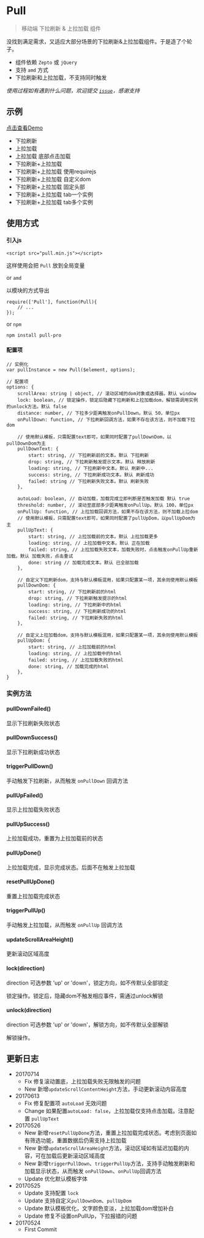 # Pull

> 移动端 下拉刷新 & 上拉加载 组件

没找到满足需求，又适应大部分场景的下拉刷新&上拉加载组件。于是造了个轮子。

- 组件依赖 `Zepto` 或 `jQuery`
- 支持 `amd` 方式
- 下拉刷新和上拉加载，不支持同时触发

*使用过程如有遇到什么问题，欢迎提交 [`issue`](https://github.com/caijf/pull/issues)，感谢支持*


## 示例

[点击查看Demo](http://www.caijinfeng.com/temp/pull/examples/index.html)


- 下拉刷新
- 上拉加载
- 上拉加载 底部点击加载
- 下拉刷新+上拉加载
- 下拉刷新+上拉加载 使用requirejs
- 下拉刷新+上拉加载 自定义dom
- 下拉刷新+上拉加载 固定头部
- 下拉刷新+上拉加载 tab一个实例
- 下拉刷新+上拉加载 tab多个实例

## 使用方式

#### 引入js

	<script src="pull.min.js"></script>

这样使用会把 `Pull` 放到全局变量

or `amd`

以模块的方式导出

	require(['Pull'], function(Pull){
		// ...
	});

or `npm`

	npm install pull-pro

#### 配置项
	
	// 实例化
	var pullInstance = new Pull($element, options);

	// 配置项
	options: {
		scrollArea: string | object, // 滚动区域的dom对象或选择器。默认 window
		lock: boolean, // 锁定操作，锁定后隐藏下拉刷新和上拉加载dom，解锁需调用实例的unlock方法。默认 false
		distance: number, // 下拉多少距离触发onPullDown。默认 50，单位px
		onPullDown: function, // 下拉刷新回调方法，如果不存在该方法，则不加载下拉dom

		// 使用默认模板，只需配置text即可，如果同时配置了pullDownDom，以pullDownDom为主
		pullDownText: {
			start: string, // 下拉刷新前的文本。默认 下拉刷新
			drop: string, // 下拉刷新触发提示文本。默认 释放刷新
			loading: string, // 下拉刷新中文本。默认 刷新中...
			success: string, // 下拉刷新成功文本。默认 刷新成功
			failed: string // 下拉刷新失败文本。默认 刷新失败
		},
		
		autoLoad: boolean, // 自动加载，加载完成立即判断是否触发加载 默认 true
		threshold: number, // 滚动至底部多少距离触发onPullUp。默认 100，单位px
		onPullUp: function, // 上拉加载回调方法，如果不存在该方法，则不加载上拉dom
		// 使用默认模板，只需配置text即可，如果同时配置了pullUpDom，以pullUpDom为主
		pullUpText: {
			start: string, // 上拉加载前的文本。默认 上拉加载更多
			loading: string, // 上拉加载中文本。默认 正在加载
			failed: string, // 上拉加载失败文本，加载失败时，点击触发onPullUp重新加载。默认 加载失败，点击重试
			done: string // 加载完成文本。默认 已全部加载
		},

		// 自定义下拉刷新dom，支持与默认模板混用，如果只配置某一项，其余则使用默认模板
		pullDownDom: {
			start: string, // 下拉刷新前的html
			drop: string, // 下拉刷新触发提示的html
			loading: string, // 下拉刷新中的html
			success: string, // 下拉刷新成功的html
			failed: string, // 下拉刷新失败的html
		},

		// 自定义上拉加载dom，支持与默认模板混用，如果只配置某一项，其余则使用默认模板
		pullUpDom: {
			start: string, // 上拉加载前的html
			loading: string, // 上拉加载中的html
			failed: string, // 上拉加载失败的html
			done: string, // 加载完成的html
		},
	}

### 实例方法

#### pullDownFailed()

显示下拉刷新失败状态

#### pullDownSuccess()

显示下拉刷新成功状态

#### triggerPullDown()

手动触发下拉刷新，从而触发 `onPullDown` 回调方法

#### pullUpFailed()

显示上拉加载失败状态

#### pullUpSuccess()

上拉加载成功，重置为上拉加载前的状态

#### pullUpDone()

上拉加载完成，显示完成状态。后面不在触发上拉加载

#### resetPullUpDone()

重置上拉加载完成状态

#### triggerPullUp()

手动触发上拉加载，从而触发 `onPullUp` 回调方法

#### updateScrollAreaHeight()

更新滚动区域高度

#### lock(direction)

direction 可选参数 'up' or 'down'，锁定方向，如不传默认全部锁定

锁定操作。锁定后，隐藏dom不触发相应事件，需通过unlock解锁

#### unlock(direction)

direction 可选参数 'up' or 'down'，解锁方向，如不传默认全部解锁

解锁操作。


## 更新日志

- 20170714
	- Fix 修复滚动置底，上拉加载失败无限触发的问题
	- New 新增`updateScrollContentHeight`方法，手动更新滚动内容高度
- 20170613
	- Fix 修复配置项 `autoLoad` 无效问题
	- Change 如果配置`autoLoad: false`，上拉加载仅支持点击加载。注意配置 `pullUpText`
- 20170526
	- New 新增`resetPullUpDone`方法，重置上拉加载完成状态。考虑到页面如有筛选功能，重置数据后仍需支持上拉加载
	- New 新增`updateScrollAreaHeight`方法，滚动区域如有延迟加载的内容，可在加载后更新滚动区域高度
	- New 新增`triggerPullDown`、`triggerPullUp`方法，支持手动触发刷新和加载显示状态，从而触发 `onPullDown`、`onPullUp`回调方法
	- Update 优化默认模板字体
- 20170525
	- Update 支持配置 `lock`
	- Update 支持自定义`pullDownDom`、`pullUpDom`
	- Update 默认模板优化，文字颜色变淡，上拉加载dom增加补白
	- Update 修复不设置onPullUp，下拉报错的问题
- 20170524
	- First Commit

